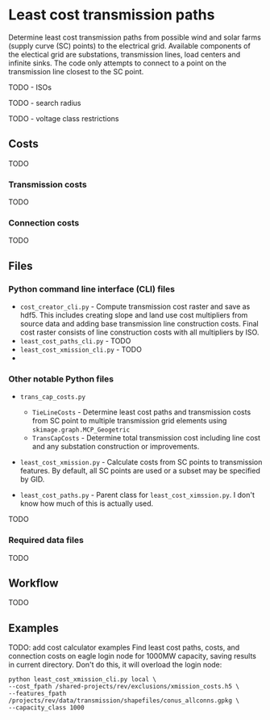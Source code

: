 # Least cost transmission paths
Determine least cost transmission paths from possible wind and solar farms (supply curve (SC) points) to the electrical grid. Available components of the electical grid are substations, transmission lines, load centers and infinite sinks. The code only attempts to connect to a point on the transmission line closest to the SC point.

TODO - ISOs

TODO - search radius

TODO - voltage class restrictions

## Costs
TODO

### Transmission costs
TODO
### Connection costs
TODO 
## Files
### Python command line interface (CLI) files
* `cost_creator_cli.py` - Compute transmission cost raster and save as hdf5. This includes creating slope and land use cost multipliers from source data and adding base transmission line construction costs. Final cost raster consists of line construction costs with all multipliers by ISO. 
* `least_cost_paths_cli.py` - TODO
* `least_cost_xmission_cli.py` - TODO
* 

### Other notable Python files
* `trans_cap_costs.py` 
	* `TieLineCosts` - Determine least cost paths and transmission costs from SC point to multiple transmission grid elements using `skimage.graph.MCP_Geogetric` 
	* `TransCapCosts` - Determine total transmission cost including line cost and any substation construction or improvements.
	

* `least_cost_xmission.py` - Calculate costs from SC points to transmission features. By default, all SC points are used or a subset may be specified by GID.

* `least_cost_paths.py` - Parent class for `least_cost_ximssion.py`. I don't know how much of this is actually used. 
	
TODO
### Required data files
TODO 

## Workflow
TODO

## Examples
TODO: add cost calculator examples
Find least cost paths, costs, and connection costs on eagle login node for 1000MW capacity, saving results in current directory. Don't do this, it will overload the login node:

```
python least_cost_xmission_cli.py local \
--cost_fpath /shared-projects/rev/exclusions/xmission_costs.h5 \
--features_fpath /projects/rev/data/transmission/shapefiles/conus_allconns.gpkg \
--capacity_class 1000
```

